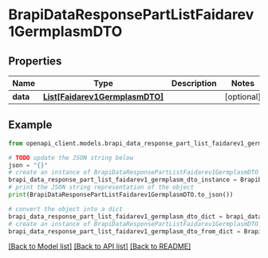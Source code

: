 # BrapiDataResponsePartListFaidarev1GermplasmDTO


## Properties

Name | Type | Description | Notes
------------ | ------------- | ------------- | -------------
**data** | [**List[Faidarev1GermplasmDTO]**](Faidarev1GermplasmDTO.md) |  | [optional] 

## Example

```python
from openapi_client.models.brapi_data_response_part_list_faidarev1_germplasm_dto import BrapiDataResponsePartListFaidarev1GermplasmDTO

# TODO update the JSON string below
json = "{}"
# create an instance of BrapiDataResponsePartListFaidarev1GermplasmDTO from a JSON string
brapi_data_response_part_list_faidarev1_germplasm_dto_instance = BrapiDataResponsePartListFaidarev1GermplasmDTO.from_json(json)
# print the JSON string representation of the object
print(BrapiDataResponsePartListFaidarev1GermplasmDTO.to_json())

# convert the object into a dict
brapi_data_response_part_list_faidarev1_germplasm_dto_dict = brapi_data_response_part_list_faidarev1_germplasm_dto_instance.to_dict()
# create an instance of BrapiDataResponsePartListFaidarev1GermplasmDTO from a dict
brapi_data_response_part_list_faidarev1_germplasm_dto_from_dict = BrapiDataResponsePartListFaidarev1GermplasmDTO.from_dict(brapi_data_response_part_list_faidarev1_germplasm_dto_dict)
```
[[Back to Model list]](../README.md#documentation-for-models) [[Back to API list]](../README.md#documentation-for-api-endpoints) [[Back to README]](../README.md)


